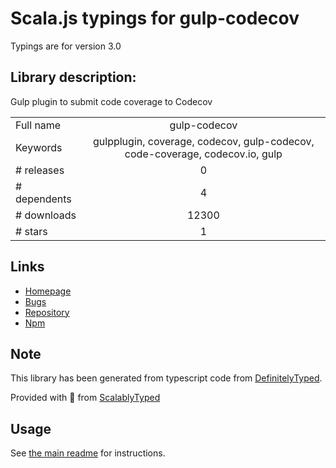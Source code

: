 
# Scala.js typings for gulp-codecov

Typings are for version 3.0

## Library description:
Gulp plugin to submit code coverage to Codecov

|                    |                 |
| ------------------ | :-------------: |
| Full name          | gulp-codecov |
| Keywords           | gulpplugin, coverage, codecov, gulp-codecov, code-coverage, codecov.io, gulp |
| # releases         | 0 |
| # dependents       | 4 |
| # downloads        | 12300 |
| # stars            | 1 |

## Links
- [Homepage](https://github.com/eddiemoore/gulp-codecov)
- [Bugs](https://github.com/eddiemoore/gulp-codecov/issues)
- [Repository](https://github.com/eddiemoore/gulp-codecov)
- [Npm](https://www.npmjs.com/package/gulp-codecov)
    


## Note
This library has been generated from typescript code from [DefinitelyTyped](https://definitelytyped.org).

Provided with :purple_heart: from [ScalablyTyped](https://github.com/oyvindberg/ScalablyTyped)

## Usage
See [the main readme](../../readme.md) for instructions.


